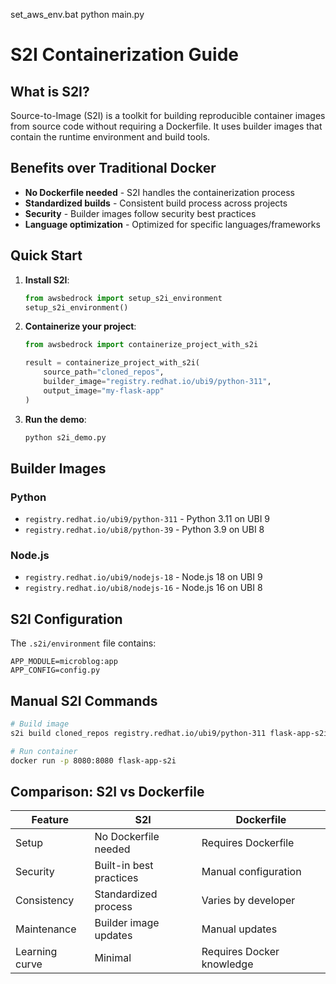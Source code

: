 set_aws_env.bat
python main.py

# S2I Containerization Guide

## What is S2I?

Source-to-Image (S2I) is a toolkit for building reproducible container images from source code without requiring a Dockerfile. It uses builder images that contain the runtime environment and build tools.

## Benefits over Traditional Docker

- **No Dockerfile needed** - S2I handles the containerization process
- **Standardized builds** - Consistent build process across projects
- **Security** - Builder images follow security best practices
- **Language optimization** - Optimized for specific languages/frameworks

## Quick Start

1. **Install S2I**:
   ```python
   from awsbedrock import setup_s2i_environment
   setup_s2i_environment()
   ```

2. **Containerize your project**:
   ```python
   from awsbedrock import containerize_project_with_s2i
   
   result = containerize_project_with_s2i(
       source_path="cloned_repos",
       builder_image="registry.redhat.io/ubi9/python-311",
       output_image="my-flask-app"
   )
   ```

3. **Run the demo**:
   ```bash
   python s2i_demo.py
   ```

## Builder Images

### Python
- `registry.redhat.io/ubi9/python-311` - Python 3.11 on UBI 9
- `registry.redhat.io/ubi8/python-39` - Python 3.9 on UBI 8

### Node.js
- `registry.redhat.io/ubi9/nodejs-18` - Node.js 18 on UBI 9
- `registry.redhat.io/ubi8/nodejs-16` - Node.js 16 on UBI 8

## S2I Configuration

The `.s2i/environment` file contains:
```
APP_MODULE=microblog:app
APP_CONFIG=config.py
```

## Manual S2I Commands

```bash
# Build image
s2i build cloned_repos registry.redhat.io/ubi9/python-311 flask-app-s2i

# Run container
docker run -p 8080:8080 flask-app-s2i
```

## Comparison: S2I vs Dockerfile

| Feature | S2I | Dockerfile |
|---------|-----|------------|
| Setup | No Dockerfile needed | Requires Dockerfile |
| Security | Built-in best practices | Manual configuration |
| Consistency | Standardized process | Varies by developer |
| Maintenance | Builder image updates | Manual updates |
| Learning curve | Minimal | Requires Docker knowledge |